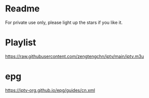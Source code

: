 # Readme
For private use only, please light up the stars if you like it.

# Playlist
https://raw.githubusercontent.com/zengtengchn/iptv/main/iptv.m3u

# epg
https://iptv-org.github.io/epg/guides/cn.xml
